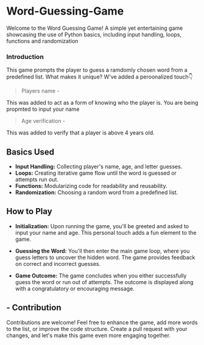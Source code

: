 # Word-Guessing-Game 


Welcome to the Word Guessing Game! A simple yet entertaining game showcasing the use of Python basics, including input handling, loops, functions and randomization

### Introduction
This game prompts the player to guess a ramdomly chosen word from a predefined list. What makes it unique? W've added a peroonalized touch👇 

> Players name -

This was added to act as a form of knowing who the player is. You are being propmted to input your name

> Age verification -

This was added to verify that a player is above 4 years old.  

## Basics Used

- **Input Handling:** Collecting player's name, age, and letter guesses.
- **Loops:** Creating iterative game flow until the word is guessed or attempts run out.
- **Functions:** Modularizing code for readability and reusability.
- **Randomization:** Choosing a random word from a predefined list.


## How to Play

- **Initialization:** Upon running the game, you'll be greeted and asked to input your name and age. This personal touch adds a fun element to the game.

- **Guessing the Word:** You'll then enter the main game loop, where you guess letters to uncover the hidden word. The game provides feedback on correct and incorrect guesses.

- **Game Outcome:** The game concludes when you either successfully guess the word or run out of attempts. The outcome is displayed along with a congratulatory or encouraging message.


## - Contribution
Contributions are welcome! Feel free to enhance the game, add more words to the list, or improve the code structure. Create a pull request with your changes, and let's make this game even more engaging together.
